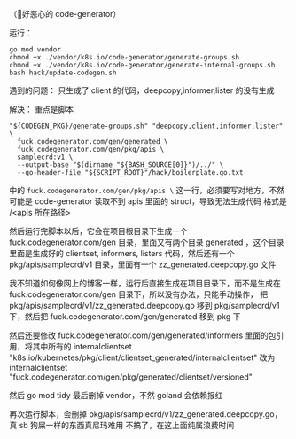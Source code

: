（🤮好恶心的 code-generator）

运行：
```shell
go mod vendor
chmod +x ./vendor/k8s.io/code-generator/generate-groups.sh
chmod +x ./vendor/k8s.io/code-generator/generate-internal-groups.sh
bash hack/update-codegen.sh
```

遇到的问题：
只生成了 client 的代码，deepcopy,informer,lister 的没有生成

解决：
重点是脚本
```shell
"${CODEGEN_PKG}/generate-groups.sh" "deepcopy,client,informer,lister" \
  fuck.codegenerator.com/gen/generated \
  fuck.codegenerator.com/gen/pkg/apis \
  samplecrd:v1 \
  --output-base "$(dirname "${BASH_SOURCE[0]}")/../" \
  --go-header-file "${SCRIPT_ROOT}"/hack/boilerplate.go.txt
```
中的 `fuck.codegenerator.com/gen/pkg/apis \`
这一行，必须要写对地方，不然可能是 code-generator 读取不到 apis 里面的 struct，导致无法生成代码
格式是 <gomodule name>/<apis 所在路径>

然后运行完脚本以后，它会在项目根目录下生成一个 fuck.codegenerator.com/gen 目录，里面又有两个目录 generated ，这个目录里面是生成好的
clientset, informers, listers 代码，然后还有一个 pkg/apis/samplecrd/v1 目录，里面有一个 zz_generated.deepcopy.go 文件

我不知道如何像网上的博客一样，运行后直接生成在项目目录下，而不是生成在 fuck.codegenerator.com/gen 目录下，所以没有办法，只能手动操作，
把 pkg/apis/samplecrd/v1/zz_generated.deepcopy.go 移到 pkg/samplecrd/v1 下，然后把 fuck.codegenerator.com/gen/generated
移到 pkg 下

然后还要修改 fuck.codegenerator.com/gen/generated/informers 里面的包引用，将其中所有的 
internalclientset "k8s.io/kubernetes/pkg/client/clientset_generated/internalclientset"
改为
internalclientset "fuck.codegenerator.com/gen/pkg/generated/clientset/versioned"

然后 go mod tidy
最后删掉 vendor，不然 goland 会依赖报红

再次运行脚本，会删掉 pkg/apis/samplecrd/v1/zz_generated.deepcopy.go，真 sb
狗屎一样的东西真尼玛难用
不搞了，在这上面纯属浪费时间